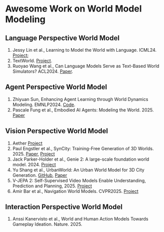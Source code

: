 # Awesome Work on World Model Modeling

## Language Perspective World Model

1. Jessy Lin et al., Learning to Model the World with Language. ICML24. [Project](https://dynalang.github.io/);
2. TextWorld. [Project](https://www.microsoft.com/en-us/research/project/textworld/).
3. Ruoyao Wang et al., Can Language Models Serve as Text-Based World Simulators? ACL2024. [Paper](https://aclanthology.org/2024.acl-short.1.pdf).


## Agent Perspective World Model

1. Zhiyuan Sun, Enhancing Agent Learning through World Dynamics Modeling. EMNLP2024. [Code](https://github.com/ZhiyuuanS/DiVE).
2. Pascale Fung et al., Embodied AI Agents: Modeling the World. 2025. [Paper](https://arxiv.org/pdf/2506.22355v2)


## Vision Perspective World Model

1. Aether [Project](https://aether-world.github.io/)
2. Paul Engstler et al., SynCity: Training-Free Generation of 3D Worlds. 2025. [Paper](https://arxiv.org/pdf/2503.16420), [Project](https://research.paulengstler.com/syncity/)
3. Jack Parker-Holder et al., Genie 2: A large-scale foundation world model. 2024. [Project](https://deepmind.google/discover/blog/genie-2-a-large-scale-foundation-world-model/)
4. Yu Shang et al., UrbanWorld: An Urban World Model for 3D City Generation. [GitHub](https://github.com/Urban-World/UrbanWorld), [Paper](https://arxiv.org/pdf/2407.11965)
5. V-JEPA 2: Self-Supervised Video Models Enable Understanding, Prediction and Planning, 2025. [Project](https://ai.meta.com/vjepa/)
6. Amir Bar et al., Navigation World Models. CVPR2025. [Project](https://www.amirbar.net/nwm/)

## Interaction Perspective World Model

1. Anssi Kanervisto et al., World and Human Action Models Towards Gameplay Ideation. Nature. 2025.
